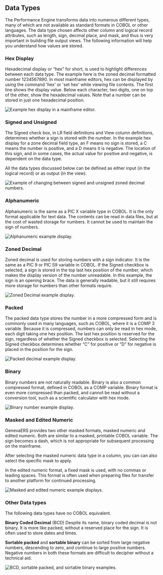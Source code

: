 ## Data Types 

The Performance Engine transforms data into numerous different types, many of which are not available as standard formats in COBOL or other languages. The data type chosen affects other column and logical record attributes, such as length, sign, decimal place, and mask, and thus is very important in building file output views. The following information will help you understand how values are stored.

### Hex Display

Hexadecimal display or “hex” for short, is used to highlight differences between each data type. The example here is the zoned decimal formatted number 1234567890. In most mainframe editors, hex can be displayed by using the command 'hex' or 'set hex' while viewing file contents. The first line shows the display value. Below each character, two digits, one on top of the other, show the hexadecimal values. Note that a number can be stored in just one hexadecimal position.

![Example hex display in a mainframe editor.](../../images/Module3-IO_Processing_and_Data_Types/Module3_Slide9.jpeg)

### Signed and Unsigned

The Signed check box, in LR field definitions and View column definitions, determines whether a sign is stored with the number. In the example hex display for a zone decimal field type, an F means no sign is stored, a C means the number is positive, and a D means it is negative. The location of this sign, and in some cases, the actual value for positive and negative, is dependent on the data type.

All the data types discussed below can be defined as either input (in the logical record) or as output (in the view).

![Example of changing between signed and unsigned zoned decimal numbers.](../../images/Module3-IO_Processing_and_Data_Types/Module3_Slide10.jpeg)

### Alphanumeric

Alphanumeric is the same as a PIC X variable type in COBOL. It is the only format applicable for text data. The contents can be read in data files, but at the cost of wasted storage for numbers. It cannot be used to maintain the sign of numbers.

![Alphanumeric example display.](../../images/Module3-IO_Processing_and_Data_Types/Module3_Slide11.jpeg)

### Zoned Decimal

Zoned decimal is used for storing numbers with a sign indicator. It is the same as a PIC 9 or PIC S9 variable in COBOL. If the Signed checkbox is selected, a sign is stored in the top last hex position of the number, which makes the display version of the number unreadable. In this example, the sign is an opening brace. The data is generally readable, but it still requires more storage for numbers than other formats require.

![Zoned Decimal example display.](../../images/Module3-IO_Processing_and_Data_Types/Module3_Slide12.jpeg)

### Packed

The packed data type stores the number in a more compressed form and is commonly used in many languages, such as COBOL, where it is a COMP 3 variable. Because it is compressed, numbers can only be read in hex mode, each digit taking one hex position. The last hex position is reserved for the sign, regardless of whether the Signed checkbox is selected. Selecting the Signed checkbox determines whether “C” for positive or “D” for negative is placed in the position for the sign.

![Packed decimal example display.](../../images/Module3-IO_Processing_and_Data_Types/Module3_Slide13.jpeg)

### Binary

Binary numbers are not naturally readable. Binary is also a common compressed format, defined in COBOL as a COMP variable. 
Binary format is even more compressed than packed, and cannot be read without a conversion tool, such as a scientific calculator with hex mode.

![Binary number example display.](../../images/Module3-IO_Processing_and_Data_Types/Module3_Slide14.jpeg)

### Masked and Edited Numeric

GenevaERS provides two other masked formats, masked numeric and edited numeric. Both are similar to a masked, printable COBOL variable. The sign becomes a dash, which is not appropriate for subsequent processing on the mainframe.

After selecting the masked numeric data type in a column, you can can also select the specific mask to apply.

In the edited numeric format, a fixed mask is used, with no commas or leading spaces. This format is often used when preparing files for transfer to another platform for continued processing.

![Masked and edited numeric example displays.](../../images/Module3-IO_Processing_and_Data_Types/Module3_Slide15.jpeg)

### Other Data types

The following data types have no COBOL equivalent.

**Binary Coded Decimal** (BCD) Despite its name, binary coded decimal is not binary. It is more like packed, without a reserved place for the sign. It is often used to store dates and times.

**Sortable packed** and **sortable binary** can be sorted from large negative numbers, descending to zero, and continue to large positive numbers. Negative numbers in both these formats are difficult to decipher without a technical aid.

![BCD, sortable packed, and sortable binary examples.](../../images/Module3-IO_Processing_and_Data_Types/Module3_Slide16.jpeg)